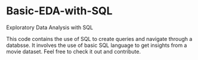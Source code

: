 # Basic-EDA-with-SQL
Exploratory Data Analysis with SQL  

This code contains the use of SQL to create queries and navigate through a databsse. It involves the use of basic SQL language to get insights from a movie dataset.
Feel free to check it out and contribute.
